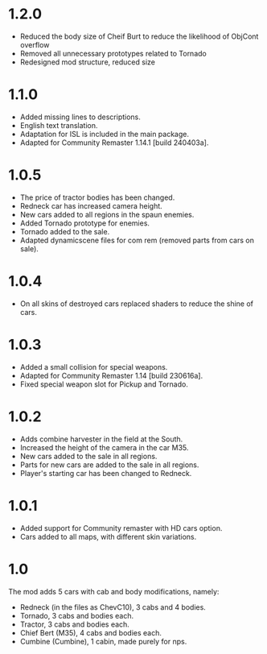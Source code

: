 # 1.2.0
* Reduced the body size of Cheif Burt to reduce the likelihood of ObjCont overflow
* Removed all unnecessary prototypes related to Tornado
* Redesigned mod structure, reduced size
# 1.1.0
* Added missing lines to descriptions.
* English text translation.
* Adaptation for ISL is included in the main package.
* Adapted for Community Remaster 1.14.1 [build 240403a].
# 1.0.5
* The price of tractor bodies has been changed.
* Redneck car has increased camera height.
* New cars added to all regions in the spaun enemies.
* Added Tornado prototype for enemies.
* Tornado added to the sale.
* Adapted dynamicscene files for com rem (removed parts from cars on sale).
# 1.0.4
* On all skins of destroyed cars replaced shaders to reduce the shine of cars.
# 1.0.3
* Added a small collision for special weapons.
* Adapted for Community Remaster 1.14 [build 230616a].
* Fixed special weapon slot for Pickup and Tornado.
# 1.0.2
* Adds combine harvester in the field at the South.
* Increased the height of the camera in the car M35.
* New cars added to the sale in all regions.
* Parts for new cars are added to the sale in all regions.
* Player's starting car has been changed to Redneck.
# 1.0.1
* Added support for Community remaster with HD cars option.
* Cars added to all maps, with different skin variations.
# 1.0
The mod adds 5 cars with cab and body modifications, namely:
* Redneck (in the files as ChevC10), 3 cabs and 4 bodies.
* Tornado, 3 cabs and bodies each.
* Tractor, 3 cabs and bodies each.
* Chief Bert (M35), 4 cabs and bodies each.
* Cumbine (Cumbine), 1 cabin, made purely for nps.